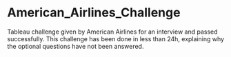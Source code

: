 # American_Airlines_Challenge
Tableau challenge given by American Airlines for an interview and passed successfully.
This challenge has been done in less than 24h, explaining why the optional questions have not been answered. 

